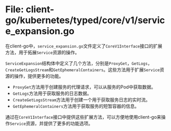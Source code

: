 # File: client-go/kubernetes/typed/core/v1/service_expansion.go

在client-go中，`service_expansion.go`文件定义了`CoreV1Interface`接口的扩展方法，用于拓展`Service`资源的操作。

`ServiceExpansion`结构体中定义了几个方法，分别是`ProxyGet`，`GetLogs`，`CreateGetLogsStream`和`GetEphemeralContainers`。这些方法用于扩展`Service`资源的操作，提供更多的功能。

- `ProxyGet`方法用于创建服务的代理请求，可以从服务的Pod中获取数据。
- `GetLogs`方法用于获取服务的日志数据。
- `CreateGetLogsStream`方法用于创建一个用于获取服务日志的实时流。
- `GetEphemeralContainers`方法用于获取服务的短暂容器的信息。

通过在`CoreV1Interface`接口中提供这些扩展方法，可以方便地使用client-go来操作`Service`资源，并提供了更多的功能选项。

